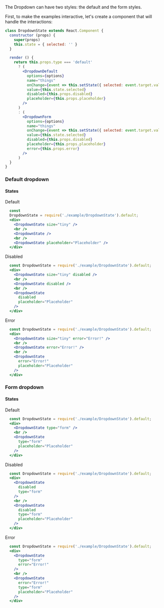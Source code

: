 The Dropdown can have two styles: the default and the form styles.

First, to make the examples interactive, let's create a component
that will handle the interactions:

```jsx static
class DropdownState extends React.Component {
  constructor (props) {
    super(props)
    this.state = { selected: '' }
  }

  render () {
    return this.props.type === 'default'
      ? (
        <DropdownDefault
          options={options}
          name="things"
          onChange={event => this.setState({ selected: event.target.value })}
          value={this.state.selected}
          disabled={this.props.disabled}
          placeholder={this.props.placeholder}
        />
      )
      : (
        <DropdownForm
          options={options}
          name="things"
          onChange={event => this.setState({ selected: event.target.value })}
          value={this.state.selected}
          disabled={this.props.disabled}
          placeholder={this.props.placeholder}
          error={this.props.error}
        />
      )
  }
}

```

### __Default dropdown__ ###
#### **States** ####

Default
```jsx
  const
  DropdownState = require('./example/DropdownState').default;
  <div>
    <DropdownState size="tiny" />
    <br />
    <DropdownState />
    <br />
    <DropdownState placeholder="Placeholder" />
  </div>
```

Disabled
```jsx
  const DropdownState = require('./example/DropdownState').default;
  <div>
    <DropdownState size="tiny" disabled />
    <br />
    <DropdownState disabled />
    <br />
    <DropdownState
      disabled
      placeholder="Placeholder"
    />
  </div>
```

Error
```jsx
  const DropdownState = require('./example/DropdownState').default;
  <div>
    <DropdownState size="tiny" error="Error!" />
    <br />
    <DropdownState error="Error!" />
    <br />
    <DropdownState
      error="Error!"
      placeholder="Placeholder"
    />
  </div>
```

### __Form dropdown__ ###
#### **States** ####

Default
```jsx
  const DropdownState = require('./example/DropdownState').default;
  <div>
    <DropdownState type="form" />
    <br />
    <DropdownState
      type="form"
      placeholder="Placeholder"
    />
  </div>
```

Disabled
```jsx
  const DropdownState = require('./example/DropdownState').default;
  <div>
    <DropdownState
      disabled
      type="form"
    />
    <br />
    <DropdownState
      disabled
      type="form"
      placeholder="Placeholder"
    />
  </div>
```

Error
```jsx
  const DropdownState = require('./example/DropdownState').default;
  <div>
    <DropdownState
      type="form"
      error="Error!"
    />
    <br />
    <DropdownState
      error="Error!"
      type="form"
      placeholder="Placeholder"
    />
  </div>
```
